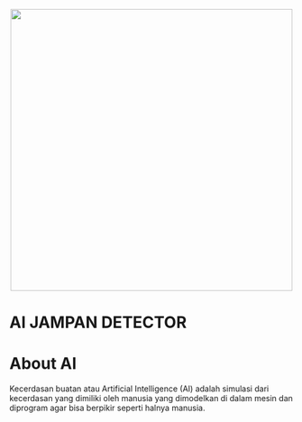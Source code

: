 <p align="center"><a href="https://github.com/Farid363/AI" target="_blank"><img src="https://user-images.githubusercontent.com/55069824/138895718-02047074-6009-4642-abf3-4a150dc170fb.png" width="500"></a></p>

# AI JAMPAN DETECTOR
# About AI
Kecerdasan buatan atau Artificial Intelligence (AI) adalah simulasi dari kecerdasan yang dimiliki oleh manusia yang dimodelkan di dalam mesin dan diprogram agar bisa berpikir seperti halnya manusia.
